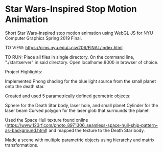 # Star Wars-Inspired Stop Motion Animation
Short Star Wars-inspired stop motion animation using WebGL JS for NYU Computer Graphics Spring 2019 Final.

TO VIEW: 
https://cims.nyu.edu/~niw206/FINAL/index.html

TO RUN: 
Place all files in single directory.
On the command line, "./startserver" in said directory.
Open localhome:8000 in browser of choice.


Project Highlights:

Implemented Phong shading for the blue light source from the small planet onto the death star. 

Created and used 5 parametrically defined geometric objects:

Sphere for the Death Star body, laser hole, and small planet
Cylinder for the laser beam
Curved polygon for the laser glob that surrounds the planet

Used the Space Hull texture found online (https://www.123rf.com/photo_8971306_seamless-space-hull-ship-pattern-as-background.html) and mapped the texture to the Death Star body. 

Made a scene with multiple parametric objects using hierarchy and matrix transformations.

